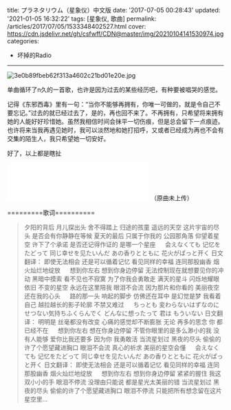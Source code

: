 title: プラネタリウム（星象仪）中文版
date: '2017-07-05 00:28:43'
updated: '2021-01-05 16:32:22'
tags: [星象仪, 歌曲]
permalink: /articles/2017/07/05/1533348402527.html
cover: https://cdn.jsdelivr.net/gh/csfwff/CDN@master/img/20210104141530974.jpg
categories: 
- 坏掉的Radio
---
![3e0b89fbeb62f313a4602c21bd01e20e.jpg](https://cdn.jsdelivr.net/gh/csfwff/CDN@master/img/20210104141530974.jpg)

单曲循环了n久的一首歌，也许是因为过去的某些经历吧，有种要被唱哭的感觉。

记得《东邪西毒》里有一句：“当你不能够再拥有，你唯一可做的，就是令自己不要忘记。”过去的就已经过去了，是的，再也回不来了。不再拥有，只希望将来拥有她的人能好好珍惜她。虽然我相信时间会抹平一切伤痕，但是总会留下一点痕迹。也许将来当我再遇见她时，我可以淡然地和她打招呼，又或者已经成为再也不会有交集的陌生人，我只希望她一切安好。

<!--more-->

好了，以上都是瞎扯

<iframe frameborder="no" border="0" marginwidth="0" marginheight="0" width=330 height=86 src="//music.163.com/outchain/player?type=2&id=464449084&auto=1&height=66"></iframe>
（原曲未上传）

=========歌词==========

> 夕阳的背后 月儿探出头 舍不得踏上 归途的孩童
> 遥远的天空 这片宇宙的尽头 是否会有你静静在等候
> 夏天的最后 只属于你我的 公园那角落
> 仰望着星空 许下了个承诺 是否还记得作证的 是哪一个星座
> &emsp;
> 会えなくても 记忆をたどって 同じ幸せを见たいんだ
> あの香りとともに 花火がぱっと开く
> 日文翻译：
> 即使无法相会 还是可以循着记忆 看见同样的幸福
> 连同那股幽香 烟火灿烂地绽放
> &emsp;
> 想到你左右 想到你身边停留 无法控制现在就想要见你的冲动
> 黑暗中摸索 看不见也不寂寞 为了你我会勇敢走
> 满天的星斗 闪烁地耀眼依旧 不变的星空 永远在这里陪我
> 眼泪不会流 因为那片和你看的 美丽夜空还在我的心头
> &emsp;
> 路的那一头 响起的脚步 仿佛还在耳中 是幻觉是梦
> 我看着自己 越拉越长的影子轮廓 不禁又难过
> &emsp;
> ちっとも 変わらないはずなのに せつない気持ちふくらんでく
> どんなに想ったって 君は もういない
> 日文翻译：
> 明明是 丝毫都没有改变 心痛的感觉却不断膨胀
> 无论 再多的思念 你 都已经不在
> &emsp;
> 想到你左右 想在你身边停留 不管你眼里的是多么渺小的我
> 没有人能够 爱你比我还要多 因为你 我勇敢活
> 当流星划过 黑夜的尽头 偷偷的许了个愿望藏进胸口
> 眼泪不会流 真心的祈求 美丽的星空会懂
> &emsp;
> 会えなくても 记忆をたどって 同じ幸せを见たいんだ
> あの香りとともに 花火がぱっと开く
> 日文翻译：
> 即使无法相会 还是可以循着记忆 看见同样的幸福
> 连同那股幽香 烟火灿烂地绽放
> &emsp;
> 想到你左右 想到你身边停留 紧紧的握住 我这双小小的手
> 眼泪不停流 没理由只能说 都是星光太美丽的错
> 当流星划过 黑夜的尽头 偷偷的许了个愿望藏进胸口
> 眼泪不停流 只能把所有想念留在这片星空里…

